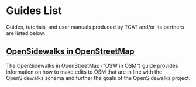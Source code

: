 # Guides List

Guides, tutorials, and user manuals produced by TCAT and/or its partners are listed below.

## [OpenSidewalks in OpenStreetMap](#opensidewalks/osw-guides/osw-in-osm.md)

The OpenSidewalks in OpenStreetMap ("OSW in OSM") guide provides information on how to make edits to OSM that are in line with the OpenSidewalks schema and further the goals of the OpenSidewalks project.
